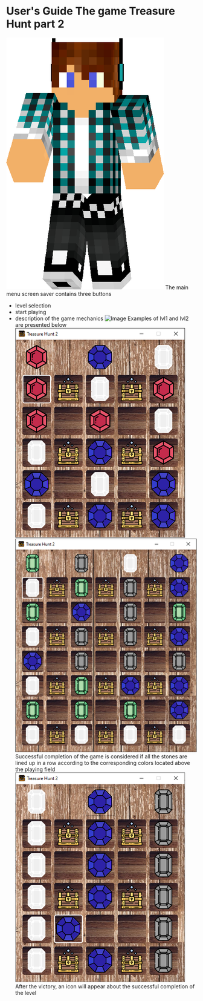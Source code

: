 # User's Guide The game Treasure Hunt part 2
![Image](https://github.com/BlackwoodPeregrin/TreasureHunt-2.0/raw/develop/img/image.png)
The main menu screen saver contains three buttons
- level selection
- start playing
- description of the game mechanics
![Image](https://github.com/BlackwoodPeregrin/TreasureHunt-2.0/raw/develop/img/main_menu.png)
Examples of lvl1 and lvl2 are presented below
![Image](https://github.com/BlackwoodPeregrin/TreasureHunt-2.0/raw/develop/img/1lvl.png)
![Image](https://github.com/BlackwoodPeregrin/TreasureHunt-2.0/raw/develop/img/2lvl.png)
Successful completion of the game is considered if all the stones are lined up in a row according to the corresponding colors located above the playing field
![Image](https://github.com/BlackwoodPeregrin/TreasureHunt-2.0/raw/develop/img/logic_game.png)
After the victory, an icon will appear about the successful completion of the level
